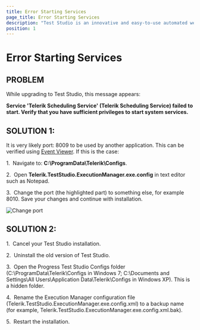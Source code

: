 ```yaml
---
title: Error Starting Services
page_title: Error Starting Services
description: "Test Studio is an innovative and easy-to-use automated web, WPF and load testing solution. Test Studio tests support essential technologies like ASP.NET AJAX, Silverlight, PHP and MVC. HTML5, Testing framework, functional testing, performance testing, load testing, exploratory testing, manual testing."
position: 1
---
```


# Error Starting Services

## PROBLEM

While upgrading to Test Studio, this message appears:

**Service 'Telerik Scheduling Service' (Telerik Scheduling Service) failed to start. Verify that you have sufficient privileges to start system services.**

## SOLUTION 1:

It is very likely port: 8009 to be used by another application. This can be verified using <a href="http://windows.microsoft.com/en-us/windows/what-information-event-logs-event-viewer#1TC=windows-7" target="_blank">Event Viewer</a>. If this is the case:

1.&nbsp; Navigate to: **C:\ProgramData\Telerik\Configs**.

2.&nbsp;  Open **Telerik.TestStudio.ExecutionManager.exe.config** in text editor such as Notepad.

3.&nbsp; Change the port (the highlighted part) to something else, for example 8010. Save your changes and continue with installation.

![Change port][1]

## SOLUTION 2:


1.&nbsp; Cancel your Test Studio installation.

2.&nbsp; Uninstall the old version of Test Studio.

3.&nbsp; Open the Progress Test Studio Configs folder (C:\ProgramData\Telerik\Configs in Windows 7; C:\Documents and Settings\All Users\Application Data\Telerik\Configs in Windows XP). This is a hidden folder.

4.&nbsp; Rename the Execution Manager configuration file (Telerik.TestStudio.ExecutionManager.exe.config.xml) to a backup name (for example, Telerik.TestStudio.ExecutionManager.exe.config.xml.bak).

5.&nbsp; Restart the installation.

[1]: /img/troubleshooting-guide/installation-problems-tg/error-starting-services/fig1.png

